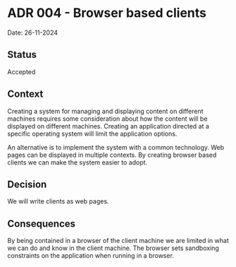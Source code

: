 # ADR 004 - Browser based clients

Date: 26-11-2024

## Status

Accepted

## Context

Creating a system for managing and displaying content on different machines requires some consideration about how the
content will be displayed on different machines. Creating an application directed at a specific operating system will
limit the application options.

An alternative is to implement the system with a common technology. Web pages can be displayed in multiple contexts.
By creating browser based clients we can make the system easier to adopt.

## Decision

We will write clients as web pages.

## Consequences

By being contained in a browser of the client machine we are limited in what we can do and know in the client machine.
The browser sets sandboxing constraints on the application when running in a browser.
